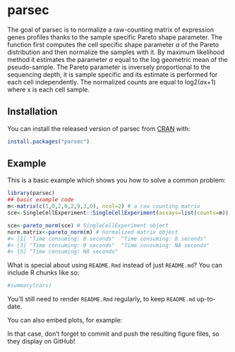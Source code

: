 
<!-- README.md is generated from README.Rmd. Please edit that file -->

# parsec

<!-- badges: start -->

<!-- badges: end -->

The goal of parsec is to normalize a raw-counting matrix of expression
genes profiles thanks to the sample specific Pareto shape parameter. The
function first computes the cell specific shape parameter *a* of the
Pareto distribution and then normalize the samples with it. By maximum
likelihood method it estimates the parameter *a* equal to the log
geometric mean of the pseudo-sample. The Pareto parameter is inversely
proportional to the sequencing depth, it is sample specific and its
estimate is performed for each cell independently. The normalized counts
are equal to log2(*a*x+1) where x is each cell sample.

## Installation

You can install the released version of parsec from
[CRAN](https://CRAN.R-project.org) with:

``` r
install.packages("parsec")
```

## Example

This is a basic example which shows you how to solve a common problem:

``` r
library(parsec)
## basic example code
m<-matrix(c(1,0,2,0,2,9,3,0), ncol=2) # a raw counting matrix
sce<-SingleCellExperiment::SingleCellExperiment(assays=list(counts=m))

sce<-pareto_norm(sce) # SingleCellExperiment object
norm.matrix<-pareto_norm(m) # normalized matrix object
#> [1] "Time consuming: 0 seconds"  "Time consuming: 0 seconds" 
#> [3] "Time consuming: 0 seconds"  "Time consuming: NA seconds"
#> [5] "Time consuming: NA seconds"
```

What is special about using `README.Rmd` instead of just `README.md`?
You can include R chunks like so:

``` r
#summary(cars)
```

You’ll still need to render `README.Rmd` regularly, to keep `README.md`
up-to-date.

You can also embed plots, for example:

In that case, don’t forget to commit and push the resulting figure
files, so they display on GitHub\!
